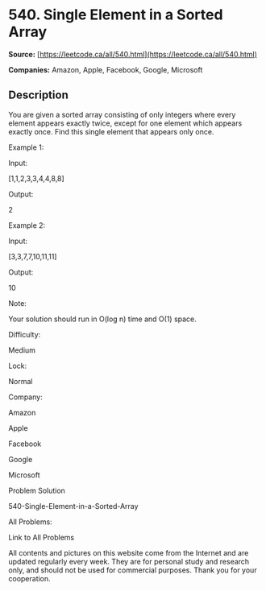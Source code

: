 # 540. Single Element in a Sorted Array

**Source:** [https://leetcode.ca/all/540.html](https://leetcode.ca/all/540.html)

**Companies:** Amazon, Apple, Facebook, Google, Microsoft

## Description

You are given a sorted array consisting of only integers where every element appears exactly
        twice, except for one element which appears exactly once. Find this single element that
        appears only once.

Example 1:

Input:

[1,1,2,3,3,4,4,8,8]

Output:

2

Example 2:

Input:

[3,3,7,7,10,11,11]

Output:

10

Note:

Your solution should run in O(log n) time and O(1) space.

Difficulty:

Medium

Lock:

Normal

Company:

Amazon

Apple

Facebook

Google

Microsoft

Problem Solution

540-Single-Element-in-a-Sorted-Array

All Problems:

Link to All Problems

All contents and pictures on this website come from the Internet and are updated regularly every week. They are for personal study and research only, and should not be used for commercial purposes. Thank you for your cooperation.

